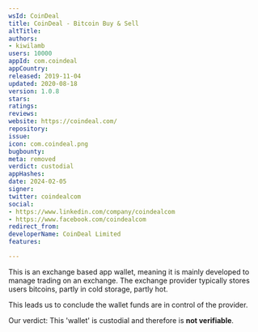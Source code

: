 ```yaml
---
wsId: CoinDeal
title: CoinDeal - Bitcoin Buy & Sell
altTitle: 
authors:
- kiwilamb
users: 10000
appId: com.coindeal
appCountry: 
released: 2019-11-04
updated: 2020-08-18
version: 1.0.8
stars: 
ratings: 
reviews: 
website: https://coindeal.com/
repository: 
issue: 
icon: com.coindeal.png
bugbounty: 
meta: removed
verdict: custodial
appHashes: 
date: 2024-02-05
signer: 
twitter: coindealcom
social:
- https://www.linkedin.com/company/coindealcom
- https://www.facebook.com/coindealcom
redirect_from: 
developerName: CoinDeal Limited
features: 

---
```


This is an exchange based app wallet, meaning it is mainly developed to manage trading on an exchange.
The exchange provider typically stores users bitcoins, partly in cold storage, partly hot.

This leads us to conclude the wallet funds are in control of the provider.

Our verdict: This 'wallet' is custodial and therefore is **not verifiable**.


